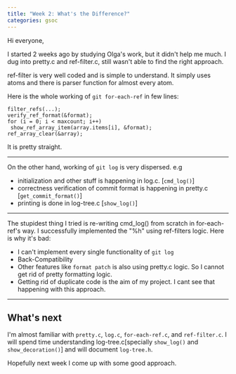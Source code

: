 ```yaml
---
title: "Week 2: What's the Difference?"
categories: gsoc
---
```


Hi everyone,

I started 2 weeks ago by studying Olga's work, but it didn't help me much. I dug into pretty.c and ref-filter.c, still wasn't able to find the right approach.

ref-filter is very well coded and is simple to understand. It simply uses atoms and there is parser function for almost every atom.

Here is the whole working of `git for-each-ref` in few lines:

```
filter_refs(...);
verify_ref_format(&format);
for (i = 0; i < maxcount; i++)
 show_ref_array_item(array.items[i], &format);
ref_array_clear(&array);
```
It is pretty straight.

---

On the other hand, working of `git log` is very dispersed. e.g

- initialization and other stuff is happening in log.c. [`cmd_log()`]
- correctness verification of commit format is happening in pretty.c [`get_commit_format()`]
- printing is done in log-tree.c [`show_log()`]

---

The stupidest thing I tried is re-writing cmd_log() from scratch in for-each-ref's way. I successfully implemented the "%h" using ref-filters logic.
Here is why it's bad:
- I can't implement every single functionality of `git log`
- Back-Compatibility
- Other features like `format patch` is also using pretty.c logic. So I cannot get rid of pretty formatting logic.
- Getting rid of duplicate code is the aim of my project. I cant see that happening with this approach.

---

## What's next

I'm almost familiar with `pretty.c`, `log.c`, `for-each-ref.c`, and `ref-filter.c`. I will spend time understanding log-tree.c[specially `show_log()` and `show_decoration()`] and will document `log-tree.h`.

Hopefully next week I come up with some good approach.

